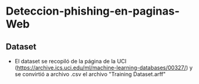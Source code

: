 # Deteccion-phishing-en-paginas-Web

## Dataset
- El dataset se recopiló de la página de la UCI (https://archive.ics.uci.edu/ml/machine-learning-databases/00327/) y se convirtió a archivo .csv el archivo "Training Dataset.arff" 
